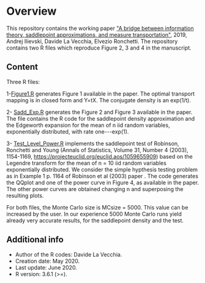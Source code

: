 # Overview

This repository contains the working paper ["A bridge between information theory, saddlepoint approximations,
and measure transportation"](https://github.com/dvdlvc/MyGitHub/blob/Saddlepoint_MeasureTransportation/June_2020_MongeKantorovich_Saddlepoint.pdf), 2019, 
Andrej Ilievski, Davide La Vecchia, Elvezio Ronchetti. The repository  contains two R files which reproduce Figure 2, 3 and 4 
in the manuscript.

## Content

Three R files:

1-[Figure1.R](https://github.com/dvdlvc/MyGitHub/blob/Saddlepoint_MeasureTransportation/Figure1.R) generates Figure 1 
available in the paper. The optimal transport mapping is in closed form and Y=tX. The conjugate density is an exp(1/t).

2- [Sadd_Exp.R](https://github.com/dvdlvc/MyGitHub/blob/Saddlepoint_MeasureTransportation/Sadd_Exp.R) generates the Figure 2 
and Figure 3 available in the paper. The file contains the R code for the saddlepoint density approximation and the 
Edgeworth expansion for the mean of n iid random variables, exponentially distributed, with rate one---exp(1).

3- [Test_Level_Power.R](https://github.com/dvdlvc/MyGitHub/blob/Saddlepoint_MeasureTransportation/Test_Level_Power.R) 
implements the saddlepoint test of Robinson, Ronchetti and Young (Annals of Statistics, Volume 31, Number 4 (2003), 1154-1169, 
https://projecteuclid.org/euclid.aos/1059655909) based on the Legendre transform for the mean 
of n = 10 iid random variables exponentially distributed. We consider the simple hypthesis testing problem as in Example 1 p. 
1164 of Robinson et al (2003) paper . The code generates the QQplot and one of the power curve in Figure 4, as available in 
the paper. The other power curves are obtained changing n and superposing the resulting plots.

For both files, the Monte Carlo size is MCsize = 5000. This value can be increased by the user. In our experience 5000 Monte 
Carlo runs yield already very accurate results, for the saddlepoint density and the test. 

## Additional info
- Author of the R codes: Davide La Vecchia.
- Creation date: May 2020. 
- Last update: June 2020. 
- R version: 3.6.1 (>=).
